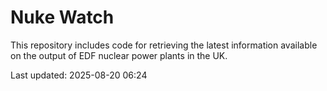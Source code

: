 # Nuke Watch

This repository includes code for retrieving the latest information available on the output of EDF nuclear power plants in the UK.

Last updated: 2025-08-20 06:24